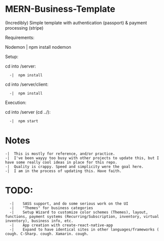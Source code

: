 # MERN-Business-Template
(Incredibly) Simple template with authentication (passport) & payment processing (stripe)


Requirements:

Nodemon     |     npm install nodemon




Setup:


  cd into /server:

      -|  npm install
  
  cd into /server/client:

      -|  npm install



Execution:
      
  cd into /server (cd ../):

      -|  npm start
      
      
      
      
      
# Notes

    -|  This is mostly for reference, and/or practice. 
    -|  I've been wayyy too busy with other projects to update this, but I have some really cool ideas in place for this repo.
    -|  Quality is crappy. Speed and simplicity were the goal here. 
    -|  I am in the process of updating this. Have faith.
          
                
          
          
          
          
 # TODO:
      -|    SASS support, and do some serious work on the UI
      -|    "Themes" for business categories
      -|    Setup Wizard to customize color schemes (Themes), layout, functions, payment systems (Recurring/Subscription, inventory, virtual inventory), business info, etc.
      -|    App creation with create-react-native-app
      -|    Expand to have identical sites in other languages/frameworks ( cough. C-Sharp. cough. Xamarin. cough.

